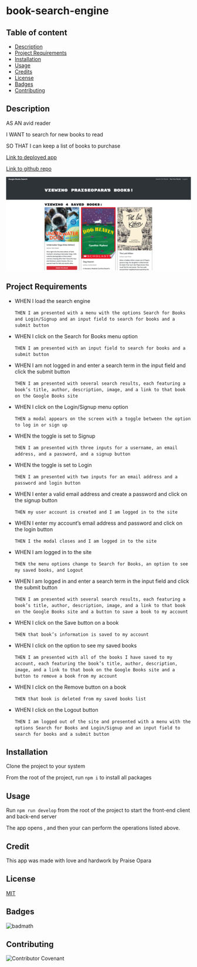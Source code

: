 # book-search-engine

## Table of content
* [Description](#description)
* [Project Requirements](#projectrequirements)
* [Installation](#installation)
* [Usage](#usage)
* [Credits](#credits)
* [License](#license)
* [Badges](#Badges)
* [Contributing](#contributing)

## Description
AS AN avid reader

I WANT to search for new books to read

SO THAT I can keep a list of books to purchase

[Link to deployed app](https://book-search-engine-app21.herokuapp.com)

[Link to github repo](https://github.com/kingopara/book-search-engine)

![Preview](client/public/assets/preview.png)

## Project Requirements

* WHEN I load the search engine

    `THEN I am presented with a menu with the options Search for Books and Login/Signup and an input field to search for books and a submit button`

* WHEN I click on the Search for Books menu option

    `THEN I am presented with an input field to search for books and a submit button`

* WHEN I am not logged in and enter a search term in the input field and click the submit button
    
    `THEN I am presented with several search results, each featuring a book’s title, author, description, image, and a link to that book on the Google Books site`

* WHEN I click on the Login/Signup menu option

    `THEN a modal appears on the screen with a toggle between the option to log in or sign up`

* WHEN the toggle is set to Signup

    `THEN I am presented with three inputs for a username, an email address, and a password, and a signup button`
    
* WHEN the toggle is set to Login

    `THEN I am presented with two inputs for an email address and a password and login button`

* WHEN I enter a valid email address and create a password and click on the signup button

    `THEN my user account is created and I am logged in to the site`

* WHEN I enter my account’s email address and password and click on the login button

    `THEN I the modal closes and I am logged in to the site`

* WHEN I am logged in to the site

    `THEN the menu options change to Search for Books, an option to see my saved books, and Logout`

* WHEN I am logged in and enter a search term in the input field and click the submit button

    `THEN I am presented with several search results, each featuring a book’s title, author, description, image, and a link to that book on the Google Books site and a button to save a book to my account`
    
* WHEN I click on the Save button on a book

    `THEN that book’s information is saved to my account`

* WHEN I click on the option to see my saved books

    `THEN I am presented with all of the books I have saved to my account, each featuring the book’s title, author, description, image, and a link to that book on the Google Books site and a button to remove a book from my account`

* WHEN I click on the Remove button on a book

    `THEN that book is deleted from my saved books list`

* WHEN I click on the Logout button
    
    `THEN I am logged out of the site and presented with a menu with the options Search for Books and Login/Signup and an input field to search for books and a submit button`  

## Installation

Clone the project to your system

From the root of the project, run `npm i` to install all packages

## Usage 

Run `npm run develop` from the root of the project to start the front-end client and back-end server

The app opens , and then your can perform the operations listed above.

## Credit
This app was made with love and hardwork by Praise Opara

## License

[MIT](https://opensource.org/licenses/MIT)

## Badges

![badmath](https://img.shields.io/github/languages/top/nielsenjared/badmath)

## Contributing

![Contributor Covenant](https://img.shields.io/badge/Contributor%20Covenant-2.0-4baaaa.svg)
